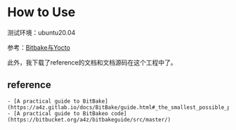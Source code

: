 # How to Use
测试环境：ubuntu20.04


参考：[Bitbake与Yocto](https://editor.csdn.net/md?not_checkout=1&spm=1001.2014.3001.5352&articleId=129066092)

此外，我下载了reference的文档和文档源码在这个工程中了。



## reference
    - [A practical guide to BitBake](https://a4z.gitlab.io/docs/BitBake/guide.html#_the_smallest_possible_project)
    - [A practical guide to BitBakeo code](https://bitbucket.org/a4z/bitbakeguide/src/master/)

